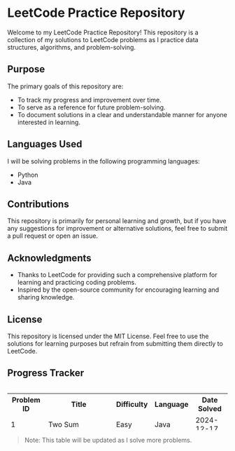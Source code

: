 # LeetCode Practice Repository

Welcome to my LeetCode Practice Repository! This repository is a collection of my solutions to LeetCode problems as I practice data structures, algorithms, and problem-solving.

## Purpose

The primary goals of this repository are:

- To track my progress and improvement over time.
- To serve as a reference for future problem-solving.
- To document solutions in a clear and understandable manner for anyone interested in learning.

## Languages Used

I will be solving problems in the following programming languages:

- Python
- Java

## Contributions

This repository is primarily for personal learning and growth, but if you have any suggestions for improvement or alternative solutions, feel free to submit a pull request or open an issue.

## Acknowledgments

- Thanks to LeetCode for providing such a comprehensive platform for learning and practicing coding problems.
- Inspired by the open-source community for encouraging learning and sharing knowledge.

## License

This repository is licensed under the MIT License. Feel free to use the solutions for learning purposes but refrain from submitting them directly to LeetCode.

## Progress Tracker

<div style="height: 100px; overflow-y: auto;">
  <table>
    <tr>
      <th>Problem ID</th>
      <th>Title</th>
      <th>Difficulty</th>
      <th>Language</th>
      <th>Date Solved</th>
    </tr>
    <tr>
            <td>1</td>
            <td>Two Sum</td>
            <td>Easy</td>
            <td>Java</td>
            <td>2024-12-17</td>
        </tr>
        <tr>
            <td>2</td>
            <td>Add Two Numbers</td>
            <td>Medium</td>
            <td>Java</td>
            <td>2024-12-17</td>
        </tr>
        <tr>
            <td>9</td>
            <td>Palindrome Number</td>
            <td>Easy</td>
            <td>Java</td>
            <td>2024-12-17</td>
        </tr>
        <tr>
            <td>13</td>
            <td>Roman to Integer</td>
            <td>Easy</td>
            <td>Java</td>
            <td>2024-12-17</td>
        </tr>
        <tr>
            <td>14</td>
            <td>Longest Common Prefix</td>
            <td>Easy</td>
            <td>Java</td>
            <td>2024-12-17</td>
        </tr>
        <tr>
            <td>20</td>
            <td>Valid Parentheses</td>
            <td>Easy</td>
            <td>Java</td>
            <td>2024-12-17</td>
        </tr>
        <tr>
            <td>21</td>
            <td>Merge k Sorted Lists</td>
            <td>Easy</td>
            <td>Java</td>
            <td>2024-12-17</td>
        </tr>
        <tr>
            <td>26</td>
            <td>Remove Duplicates from Sorted Array</td>
            <td>Easy</td>
            <td>Java</td>
            <td>2024-12-17</td>
        </tr>
    <!-- Add more rows as needed -->
  </table>
</div>

> Note: This table will be updated as I solve more problems.
